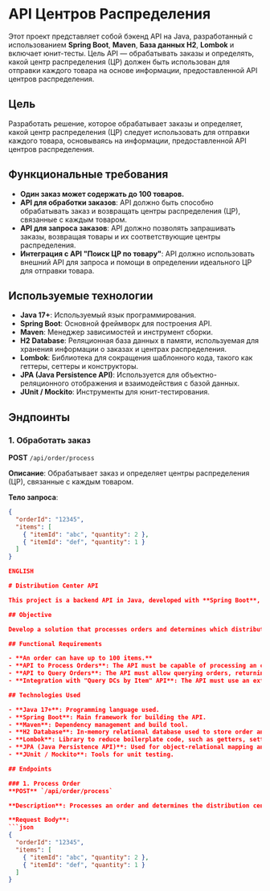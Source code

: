 # API Центров Распределения

Этот проект представляет собой бэкенд API на Java, разработанный с использованием **Spring Boot**, **Maven**, **База данных H2**, **Lombok** и включает юнит-тесты. Цель API — обрабатывать заказы и определять, какой центр распределения (ЦР) должен быть использован для отправки каждого товара на основе информации, предоставленной API центров распределения.

## Цель

Разработать решение, которое обрабатывает заказы и определяет, какой центр распределения (ЦР) следует использовать для отправки каждого товара, основываясь на информации, предоставленной API центров распределения.

## Функциональные требования

- **Один заказ может содержать до 100 товаров.**
- **API для обработки заказов**: API должно быть способно обрабатывать заказ и возвращать центры распределения (ЦР), связанные с каждым товаром.
- **API для запроса заказов**: API должно позволять запрашивать заказы, возвращая товары и их соответствующие центры распределения.
- **Интеграция с API "Поиск ЦР по товару"**: API должно использовать внешний API для запроса и помощи в определении идеального ЦР для отправки товара.

## Используемые технологии

- **Java 17+**: Используемый язык программирования.
- **Spring Boot**: Основной фреймворк для построения API.
- **Maven**: Менеджер зависимостей и инструмент сборки.
- **H2 Database**: Реляционная база данных в памяти, используемая для хранения информации о заказах и центрах распределения.
- **Lombok**: Библиотека для сокращения шаблонного кода, такого как геттеры, сеттеры и конструкторы.
- **JPA (Java Persistence API)**: Используется для объектно-реляционного отображения и взаимодействия с базой данных.
- **JUnit / Mockito**: Инструменты для юнит-тестирования.

## Эндпоинты

### 1. Обработать заказ
**POST** `/api/order/process`

**Описание**: Обрабатывает заказ и определяет центры распределения (ЦР), связанные с каждым товаром.

**Тело запроса**:
```json
{
  "orderId": "12345",
  "items": [
    { "itemId": "abc", "quantity": 2 },
    { "itemId": "def", "quantity": 1 }
  ]
}

ENGLISH

# Distribution Center API

This project is a backend API in Java, developed with **Spring Boot**, **Maven**, **H2 Database**, **Lombok**, and includes unit tests. The goal of the API is to process orders and determine which distribution center (DC) should be used for shipping each item, based on the information provided by the distribution center API.

## Objective

Develop a solution that processes orders and determines which distribution center (DC) should be used for shipping each item, based on the information provided by the distribution center API.

## Functional Requirements

- **An order can have up to 100 items.**
- **API to Process Orders**: The API must be capable of processing an order and returning the distribution centers (DCs) associated with each item.
- **API to Query Orders**: The API must allow querying orders, returning the items and their associated distribution centers.
- **Integration with "Query DCs by Item" API**: The API must use an external API to query and assist in determining the ideal DC for shipping an item.

## Technologies Used

- **Java 17+**: Programming language used.
- **Spring Boot**: Main framework for building the API.
- **Maven**: Dependency management and build tool.
- **H2 Database**: In-memory relational database used to store order and distribution center information.
- **Lombok**: Library to reduce boilerplate code, such as getters, setters, and constructors.
- **JPA (Java Persistence API)**: Used for object-relational mapping and database interaction.
- **JUnit / Mockito**: Tools for unit testing.

## Endpoints

### 1. Process Order
**POST** `/api/order/process`

**Description**: Processes an order and determines the distribution centers (DCs) associated with each item.

**Request Body**:
```json
{
  "orderId": "12345",
  "items": [
    { "itemId": "abc", "quantity": 2 },
    { "itemId": "def", "quantity": 1 }
  ]
}
